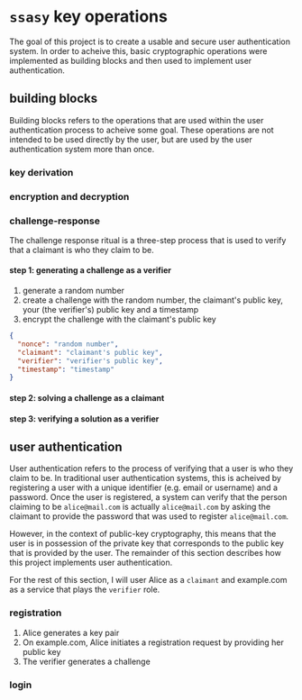 # `ssasy` key operations

The goal of this project is to create a usable and secure user authentication system. In order to acheive this, basic cryptographic operations were implemented as building blocks and then used to implement user authentication.

## building blocks

Building blocks refers to the operations that are used within the user authentication process to acheive some goal. These operations are not intended to be used directly by the user, but are used by the user authentication system more than once.

### key derivation

### encryption and decryption

### challenge-response

The challenge response ritual is a three-step process that is used to verify that a claimant is who they claim to be.

#### step 1: generating a challenge **as a verifier**

1. generate a random number
2. create a challenge with the random number, the claimant's public key, your (the verifier's) public key and a timestamp
3. encrypt the challenge with the claimant's public key

```json
{
  "nonce": "random number",
  "claimant": "claimant's public key",
  "verifier": "verifier's public key",
  "timestamp": "timestamp"
}
```

#### step 2: solving a challenge **as a claimant**

#### step 3: verifying a solution **as a verifier**

## user authentication

User authentication refers to the process of verifying that a user is who they claim to be. In traditional user authentication systems, this is acheived by registering a user with a unique identifier (e.g. email or username) and a password. Once the user is registered, a system can verify that the person claiming to be `alice@mail.com` is actually `alice@mail.com` by asking the claimant to provide the password that was used to register `alice@mail.com`.

However, in the context of public-key cryptography, this means that the user is in possession of the private key that corresponds to the public key that is provided by the user. The remainder of this section describes how this project implements user authentication.

For the rest of this section, I will user Alice as a `claimant` and example.com as a service that plays the `verifier` role.

### registration

1. Alice generates a key pair
2. On example.com, Alice initiates a registration request by providing her public key
3. The verifier generates a challenge

### login

